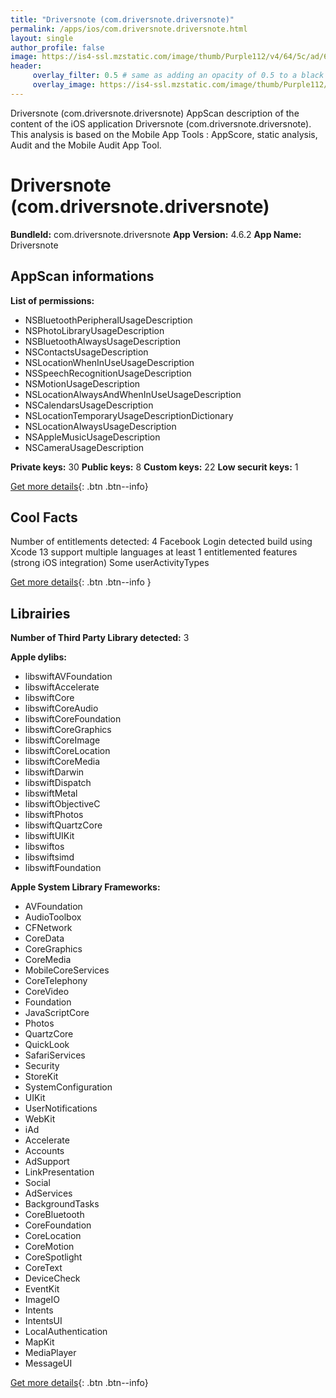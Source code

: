 ```yaml
---
title: "Driversnote (com.driversnote.driversnote)"
permalink: /apps/ios/com.driversnote.driversnote.html
layout: single
author_profile: false
image: https://is4-ssl.mzstatic.com/image/thumb/Purple112/v4/64/5c/ad/645cad11-5e34-1778-ced0-01344955305e/AppIcon-0-0-1x_U007emarketing-0-0-0-6-0-0-sRGB-0-0-0-GLES2_U002c0-512MB-85-220-0-0.png/512x512bb.jpg
header: 
     overlay_filter: 0.5 # same as adding an opacity of 0.5 to a black background
     overlay_image: https://is4-ssl.mzstatic.com/image/thumb/Purple112/v4/64/5c/ad/645cad11-5e34-1778-ced0-01344955305e/AppIcon-0-0-1x_U007emarketing-0-0-0-6-0-0-sRGB-0-0-0-GLES2_U002c0-512MB-85-220-0-0.png/512x512bb.jpg
---
```

Driversnote (com.driversnote.driversnote) AppScan description of the content of the iOS application Driversnote (com.driversnote.driversnote). This analysis is based on the Mobile App Tools : AppScore, static analysis, Audit and the Mobile Audit App Tool.

# Driversnote (com.driversnote.driversnote)

**BundleId:** com.driversnote.driversnote
**App Version:** 4.6.2
**App Name:** Driversnote


## AppScan informations 

**List of permissions:** 
- NSBluetoothPeripheralUsageDescription
- NSPhotoLibraryUsageDescription
- NSBluetoothAlwaysUsageDescription
- NSContactsUsageDescription
- NSLocationWhenInUseUsageDescription
- NSSpeechRecognitionUsageDescription
- NSMotionUsageDescription
- NSLocationAlwaysAndWhenInUseUsageDescription
- NSCalendarsUsageDescription
- NSLocationTemporaryUsageDescriptionDictionary
- NSLocationAlwaysUsageDescription
- NSAppleMusicUsageDescription
- NSCameraUsageDescription
  
  
**Private keys:** 30
**Public keys:** 8
**Custom keys:** 22
**Low securit keys:** 1
  
[Get more details](/pricing.html){: .btn .btn--info}

## Cool Facts

Number of entitlements detected: 4
Facebook Login detected
build using Xcode 13
support multiple languages
at least 1 entitlemented features (strong iOS integration)
Some userActivityTypes
  
[Get more details](/pricing.html){: .btn .btn--info }

## Librairies 
**Number of Third Party Library detected:** 3


**Apple dylibs:**
- libswiftAVFoundation
- libswiftAccelerate
- libswiftCore
- libswiftCoreAudio
- libswiftCoreFoundation
- libswiftCoreGraphics
- libswiftCoreImage
- libswiftCoreLocation
- libswiftCoreMedia
- libswiftDarwin
- libswiftDispatch
- libswiftMetal
- libswiftObjectiveC
- libswiftPhotos
- libswiftQuartzCore
- libswiftUIKit
- libswiftos
- libswiftsimd
- libswiftFoundation


**Apple System Library Frameworks:**
- AVFoundation
- AudioToolbox
- CFNetwork
- CoreData
- CoreGraphics
- CoreMedia
- MobileCoreServices
- CoreTelephony
- CoreVideo
- Foundation
- JavaScriptCore
- Photos
- QuartzCore
- QuickLook
- SafariServices
- Security
- StoreKit
- SystemConfiguration
- UIKit
- UserNotifications
- WebKit
- iAd
- Accelerate
- Accounts
- AdSupport
- LinkPresentation
- Social
- AdServices
- BackgroundTasks
- CoreBluetooth
- CoreFoundation
- CoreLocation
- CoreMotion
- CoreSpotlight
- CoreText
- DeviceCheck
- EventKit
- ImageIO
- Intents
- IntentsUI
- LocalAuthentication
- MapKit
- MediaPlayer
- MessageUI


  
[Get more details](/pricing.html){: .btn .btn--info}

